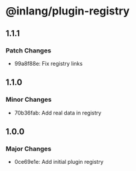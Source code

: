 # @inlang/plugin-registry

## 1.1.1

### Patch Changes

- 99a8f88e: Fix registry links

## 1.1.0

### Minor Changes

- 70b36fab: Add real data in registry

## 1.0.0

### Major Changes

- 0ce69e1e: Add initial plugin registry
